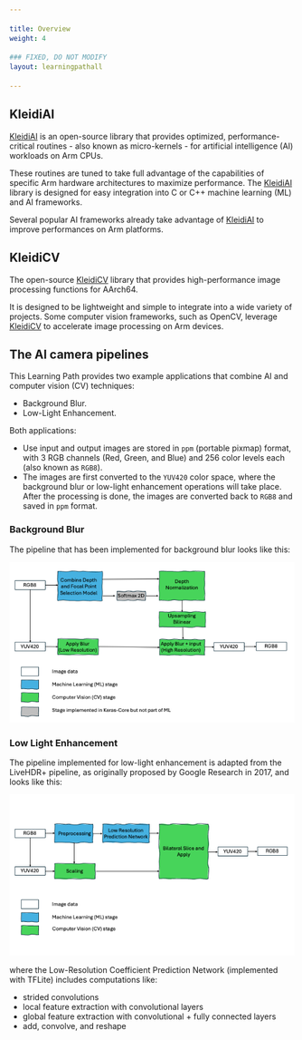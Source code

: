```yaml
---

title: Overview
weight: 4

### FIXED, DO NOT MODIFY
layout: learningpathall

---
```


## KleidiAI

[KleidiAI](https://gitlab.arm.com/kleidi/kleidiai) is an open-source library that provides optimized, performance-critical routines - also known as micro-kernels - for artificial intelligence (AI) workloads on Arm CPUs.

These routines are tuned to take full advantage of the capabilities of specific Arm hardware architectures to maximize performance. The [KleidiAI](https://gitlab.arm.com/kleidi/kleidiai) library is designed for easy integration into C or C++ machine learning (ML) and AI frameworks. 

Several popular AI frameworks already take advantage of [KleidiAI](https://gitlab.arm.com/kleidi/kleidiai) to improve performances on Arm platforms.

## KleidiCV

The open-source [KleidiCV](https://gitlab.arm.com/kleidi/kleidicv) library that provides high-performance image processing functions for AArch64. 

It is designed to be lightweight and simple to integrate into a wide variety of projects. Some computer vision frameworks, such as OpenCV, leverage [KleidiCV](https://gitlab.arm.com/kleidi/kleidicv) to accelerate image processing on Arm devices.

## The AI camera pipelines

This Learning Path provides two example applications that combine AI and computer vision (CV) techniques:
- Background Blur.
- Low-Light Enhancement.

Both applications:
- Use input and output images are stored in `ppm` (portable pixmap) format, with 3 RGB channels (Red, Green, and Blue) and 256 color levels each (also known as `RGB8`).
- The images are first converted to the `YUV420` color space, where the background blur or low-light enhancement operations will take place. After the processing is done, the images are converted back to `RGB8` and saved in `ppm` format.

### Background Blur

The pipeline that has been implemented for background blur looks like this:

![example image alt-text#center](blur_pipeline.png "Figure 1: Background Blur Pipeline Diagram")

### Low Light Enhancement

The pipeline implemented for low-light enhancement is adapted from the LiveHDR+ pipeline, as originally proposed by Google Research in 2017, and looks like this:

![example image alt-text#center](lle_pipeline.png "Figure 2: Low Light Enhancement Pipeline Diagram")

where the Low-Resolution Coefficient Prediction Network (implemented with TFLite) includes computations like:
- strided convolutions
- local feature extraction with convolutional layers
- global feature extraction with convolutional + fully connected layers
- add, convolve, and reshape
